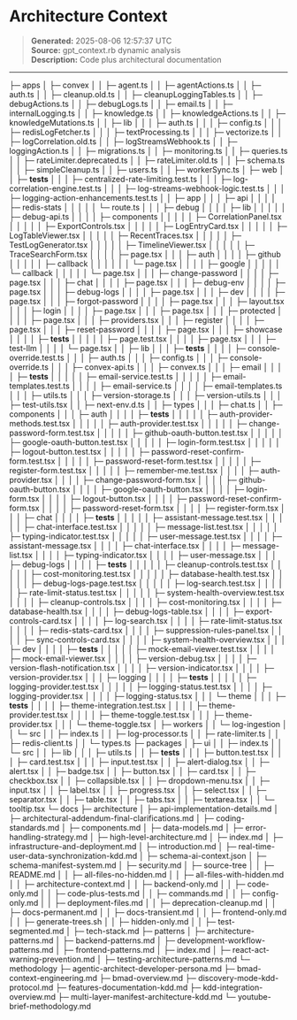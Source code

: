 # Architecture Context

> **Generated:** 2025-08-06 12:57:37 UTC  
> **Source:** gpt_context.rb dynamic analysis  
> **Description:** Code plus architectural documentation

---

├─ apps
│ ├─ convex
│ │ ├─ agent.ts
│ │ ├─ agentActions.ts
│ │ ├─ auth.ts
│ │ ├─ cleanup.old.ts
│ │ ├─ cleanupLoggingTables.ts
│ │ ├─ debugActions.ts
│ │ ├─ debugLogs.ts
│ │ ├─ email.ts
│ │ ├─ internalLogging.ts
│ │ ├─ knowledge.ts
│ │ ├─ knowledgeActions.ts
│ │ ├─ knowledgeMutations.ts
│ │ ├─ lib
│ │ │ ├─ auth.ts
│ │ │ ├─ config.ts
│ │ │ ├─ redisLogFetcher.ts
│ │ │ ├─ textProcessing.ts
│ │ │ ├─ vectorize.ts
│ │ ├─ logCorrelation.old.ts
│ │ ├─ logStreamsWebhook.ts
│ │ ├─ loggingAction.ts
│ │ ├─ migrations.ts
│ │ ├─ monitoring.ts
│ │ ├─ queries.ts
│ │ ├─ rateLimiter.deprecated.ts
│ │ ├─ rateLimiter.old.ts
│ │ ├─ schema.ts
│ │ ├─ simpleCleanup.ts
│ │ ├─ users.ts
│ │ ├─ workerSync.ts
│ ├─ web
│ │ ├─ **tests**
│ │ │ ├─ centralized-rate-limiting.test.ts
│ │ │ ├─ log-correlation-engine.test.ts
│ │ │ ├─ log-streams-webhook-logic.test.ts
│ │ │ ├─ logging-action-enhancements.test.ts
│ │ ├─ app
│ │ │ ├─ api
│ │ │ │ ├─ redis-stats
│ │ │ │ │ └─ route.ts
│ │ │ ├─ debug
│ │ │ │ ├─ lib
│ │ │ │ │ ├─ debug-api.ts
│ │ │ │ ├─ components
│ │ │ │ │ ├─ CorrelationPanel.tsx
│ │ │ │ │ ├─ ExportControls.tsx
│ │ │ │ │ ├─ LogEntryCard.tsx
│ │ │ │ │ ├─ LogTableViewer.tsx
│ │ │ │ │ ├─ RecentTraces.tsx
│ │ │ │ │ ├─ TestLogGenerator.tsx
│ │ │ │ │ ├─ TimelineViewer.tsx
│ │ │ │ │ ├─ TraceSearchForm.tsx
│ │ │ │ ├─ page.tsx
│ │ │ ├─ auth
│ │ │ │ ├─ github
│ │ │ │ │ ├─ callback
│ │ │ │ │ │ └─ page.tsx
│ │ │ │ ├─ google
│ │ │ │ │ └─ callback
│ │ │ │ │ └─ page.tsx
│ │ │ ├─ change-password
│ │ │ │ ├─ page.tsx
│ │ │ ├─ chat
│ │ │ │ ├─ page.tsx
│ │ │ ├─ debug-env
│ │ │ │ ├─ page.tsx
│ │ │ ├─ debug-logs
│ │ │ │ ├─ page.tsx
│ │ │ ├─ dev
│ │ │ │ ├─ page.tsx
│ │ │ ├─ forgot-password
│ │ │ │ ├─ page.tsx
│ │ │ ├─ layout.tsx
│ │ │ ├─ login
│ │ │ │ ├─ page.tsx
│ │ │ ├─ page.tsx
│ │ │ ├─ protected
│ │ │ │ ├─ page.tsx
│ │ │ ├─ providers.tsx
│ │ │ ├─ register
│ │ │ │ ├─ page.tsx
│ │ │ ├─ reset-password
│ │ │ │ ├─ page.tsx
│ │ │ ├─ showcase
│ │ │ │ ├─ **tests**
│ │ │ │ │ ├─ page.test.tsx
│ │ │ │ ├─ page.tsx
│ │ │ ├─ test-llm
│ │ │ │ └─ page.tsx
│ │ ├─ lib
│ │ │ ├─ **tests**
│ │ │ │ ├─ console-override.test.ts
│ │ │ ├─ auth.ts
│ │ │ ├─ config.ts
│ │ │ ├─ console-override.ts
│ │ │ ├─ convex-api.ts
│ │ │ ├─ convex.ts
│ │ │ ├─ email
│ │ │ │ ├─ **tests**
│ │ │ │ │ ├─ email-service.test.ts
│ │ │ │ │ ├─ email-templates.test.ts
│ │ │ │ ├─ email-service.ts
│ │ │ │ ├─ email-templates.ts
│ │ │ ├─ utils.ts
│ │ │ ├─ version-storage.ts
│ │ │ ├─ version-utils.ts
│ │ │ ├─ test-utils.tsx
│ │ ├─ next-env.d.ts
│ │ ├─ types
│ │ │ ├─ chat.ts
│ │ ├─ components
│ │ │ ├─ auth
│ │ │ │ ├─ **tests**
│ │ │ │ │ ├─ auth-provider-methods.test.tsx
│ │ │ │ │ ├─ auth-provider.test.tsx
│ │ │ │ │ ├─ change-password-form.test.tsx
│ │ │ │ │ ├─ github-oauth-button.test.tsx
│ │ │ │ │ ├─ google-oauth-button.test.tsx
│ │ │ │ │ ├─ login-form.test.tsx
│ │ │ │ │ ├─ logout-button.test.tsx
│ │ │ │ │ ├─ password-reset-confirm-form.test.tsx
│ │ │ │ │ ├─ password-reset-form.test.tsx
│ │ │ │ │ ├─ register-form.test.tsx
│ │ │ │ │ ├─ remember-me.test.tsx
│ │ │ │ ├─ auth-provider.tsx
│ │ │ │ ├─ change-password-form.tsx
│ │ │ │ ├─ github-oauth-button.tsx
│ │ │ │ ├─ google-oauth-button.tsx
│ │ │ │ ├─ login-form.tsx
│ │ │ │ ├─ logout-button.tsx
│ │ │ │ ├─ password-reset-confirm-form.tsx
│ │ │ │ ├─ password-reset-form.tsx
│ │ │ │ ├─ register-form.tsx
│ │ │ ├─ chat
│ │ │ │ ├─ **tests**
│ │ │ │ │ ├─ assistant-message.test.tsx
│ │ │ │ │ ├─ chat-interface.test.tsx
│ │ │ │ │ ├─ message-list.test.tsx
│ │ │ │ │ ├─ typing-indicator.test.tsx
│ │ │ │ │ ├─ user-message.test.tsx
│ │ │ │ ├─ assistant-message.tsx
│ │ │ │ ├─ chat-interface.tsx
│ │ │ │ ├─ message-list.tsx
│ │ │ │ ├─ typing-indicator.tsx
│ │ │ │ ├─ user-message.tsx
│ │ │ ├─ debug-logs
│ │ │ │ ├─ **tests**
│ │ │ │ │ ├─ cleanup-controls.test.tsx
│ │ │ │ │ ├─ cost-monitoring.test.tsx
│ │ │ │ │ ├─ database-health.test.tsx
│ │ │ │ │ ├─ debug-logs-page.test.tsx
│ │ │ │ │ ├─ log-search.test.tsx
│ │ │ │ │ ├─ rate-limit-status.test.tsx
│ │ │ │ │ ├─ system-health-overview.test.tsx
│ │ │ │ ├─ cleanup-controls.tsx
│ │ │ │ ├─ cost-monitoring.tsx
│ │ │ │ ├─ database-health.tsx
│ │ │ │ ├─ debug-logs-table.tsx
│ │ │ │ ├─ export-controls-card.tsx
│ │ │ │ ├─ log-search.tsx
│ │ │ │ ├─ rate-limit-status.tsx
│ │ │ │ ├─ redis-stats-card.tsx
│ │ │ │ ├─ suppression-rules-panel.tsx
│ │ │ │ ├─ sync-controls-card.tsx
│ │ │ │ ├─ system-health-overview.tsx
│ │ │ ├─ dev
│ │ │ │ ├─ **tests**
│ │ │ │ │ ├─ mock-email-viewer.test.tsx
│ │ │ │ ├─ mock-email-viewer.tsx
│ │ │ │ ├─ version-debug.tsx
│ │ │ │ ├─ version-flash-notification.tsx
│ │ │ │ ├─ version-indicator.tsx
│ │ │ │ ├─ version-provider.tsx
│ │ │ ├─ logging
│ │ │ │ ├─ **tests**
│ │ │ │ │ ├─ logging-provider.test.tsx
│ │ │ │ │ ├─ logging-status.test.tsx
│ │ │ │ ├─ logging-provider.tsx
│ │ │ │ ├─ logging-status.tsx
│ │ │ └─ theme
│ │ │ ├─ **tests**
│ │ │ │ ├─ theme-integration.test.tsx
│ │ │ │ ├─ theme-provider.test.tsx
│ │ │ │ ├─ theme-toggle.test.tsx
│ │ │ ├─ theme-provider.tsx
│ │ │ └─ theme-toggle.tsx
│ ├─ workers
│ │ └─ log-ingestion
│ │ └─ src
│ │ ├─ index.ts
│ │ ├─ log-processor.ts
│ │ ├─ rate-limiter.ts
│ │ ├─ redis-client.ts
│ │ └─ types.ts
├─ packages
│ ├─ ui
│ │ ├─ index.ts
│ │ └─ src
│ │ ├─ lib
│ │ │ ├─ utils.ts
│ │ ├─ **tests**
│ │ │ ├─ button.test.tsx
│ │ │ ├─ card.test.tsx
│ │ │ ├─ input.test.tsx
│ │ ├─ alert-dialog.tsx
│ │ ├─ alert.tsx
│ │ ├─ badge.tsx
│ │ ├─ button.tsx
│ │ ├─ card.tsx
│ │ ├─ checkbox.tsx
│ │ ├─ collapsible.tsx
│ │ ├─ dropdown-menu.tsx
│ │ ├─ input.tsx
│ │ ├─ label.tsx
│ │ ├─ progress.tsx
│ │ ├─ select.tsx
│ │ ├─ separator.tsx
│ │ ├─ table.tsx
│ │ ├─ tabs.tsx
│ │ ├─ textarea.tsx
│ │ └─ tooltip.tsx
└─ docs
├─ architecture
│ ├─ api-implementation-details.md
│ ├─ architectural-addendum-final-clarifications.md
│ ├─ coding-standards.md
│ ├─ components.md
│ ├─ data-models.md
│ ├─ error-handling-strategy.md
│ ├─ high-level-architecture.md
│ ├─ index.md
│ ├─ infrastructure-and-deployment.md
│ ├─ introduction.md
│ ├─ real-time-user-data-synchronization-kdd.md
│ ├─ schema-ai-context.json
│ ├─ schema-manifest-system.md
│ ├─ security.md
│ ├─ source-tree
│ │ ├─ README.md
│ │ ├─ all-files-no-hidden.md
│ │ ├─ all-files-with-hidden.md
│ │ ├─ architecture-context.md
│ │ ├─ backend-only.md
│ │ ├─ code-only.md
│ │ ├─ code-plus-tests.md
│ │ ├─ commands.md
│ │ ├─ config-only.md
│ │ ├─ deployment-files.md
│ │ ├─ deprecation-cleanup.md
│ │ ├─ docs-permanent.md
│ │ ├─ docs-transient.md
│ │ ├─ frontend-only.md
│ │ ├─ generate-trees.sh
│ │ ├─ hidden-only.md
│ │ ├─ test-segmented.md
│ ├─ tech-stack.md
├─ patterns
│ ├─ architecture-patterns.md
│ ├─ backend-patterns.md
│ ├─ development-workflow-patterns.md
│ ├─ frontend-patterns.md
│ ├─ index.md
│ ├─ react-act-warning-prevention.md
│ ├─ testing-architecture-patterns.md
└─ methodology
├─ agentic-architect-developer-persona.md
├─ bmad-context-engineering.md
├─ bmad-overview.md
├─ discovery-mode-kdd-protocol.md
├─ features-documentation-kdd.md
├─ kdd-integration-overview.md
├─ multi-layer-manifest-architecture-kdd.md
└─ youtube-brief-methodology.md
